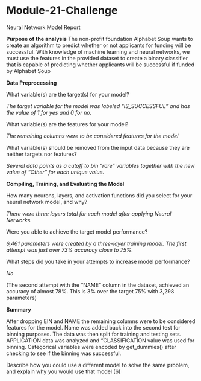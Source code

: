# Module-21-Challenge

Neural Network Model Report 

**Purpose of the analysis**
 The non-profit foundation Alphabet Soup wants to create an algorithm to predict whether or not
applicants for funding will be successful. With knowledge of machine learning and neural
networks, we must use the features in the provided dataset to create a binary classifier that is
capable of predicting whether applicants will be successful if funded by Alphabet Soup

**Data Preprocessing**

What variable(s) are the target(s) for your model?

*The target variable for the model was labeled “IS_SUCCESSFUL” and has the value of 1 for yes and 0 for no.*

What variable(s) are the features for your model?

*The remaining columns were to be considered features for the model*

What variable(s) should be removed from the input data because they are neither targets nor features?

*Several data points as a cutoff to bin “rare” variables together with the new
value of “Other” for each unique value.*

**Compiling, Training, and Evaluating the Model**

How many neurons, layers, and activation functions did you select for your neural network model, and why?

*There were three layers total for each model after applying Neural Networks.*

Were you able to achieve the target model performance?

*6,461  parameters were created by a three-layer training model. The first attempt was just over
73% accuracy close to 75%.*

What steps did you take in your attempts to increase model performance?

*No*

(The second attempt with the “NAME” column in the dataset, achieved an accuracy of almost
78%. This is 3% over the target 75% with 3,298 parameters)

**Summary**

After dropping EIN and NAME the remaining columns were to be considered features for the model. Name was added back into the second test for binning purposes. The data was then split for training and testing sets. APPLICATION data was analyzed and “CLASSIFICATION value was used
for binning. Categorical variables were encoded by get_dummies()
after checking to see if the binning was successful.

Describe how you could use a different model to solve the same problem, and explain why you would use that model (6)


 



